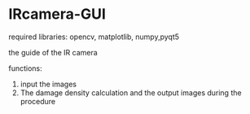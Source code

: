 # IRcamera-GUI

required libraries: 
opencv, matplotlib, numpy,pyqt5



the guide of the IR camera

functions: 
1. input the images
2. The damage density calculation and the output images during the procedure
